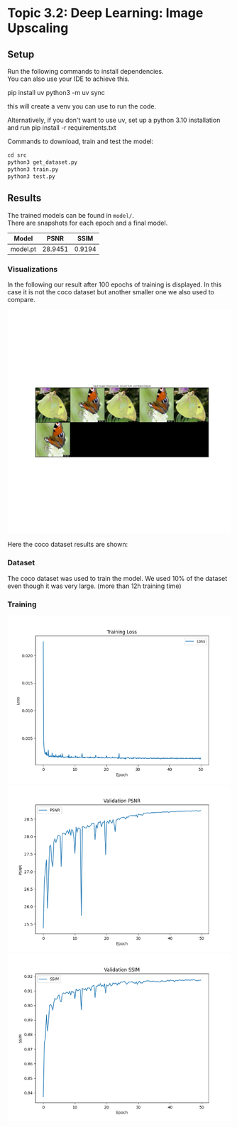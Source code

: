 # Topic 3.2: Deep Learning: Image Upscaling

## Setup

Run the following commands to install dependencies.  
You can also use your IDE to achieve this.

pip install uv
python3 -m uv sync 

this will create a venv you can use to run the code.

Alternatively, if you don't want to use uv, set up a python 3.10 installation and run pip install -r requirements.txt


Commands to download, train and test the model:

```shell
cd src
python3 get_dataset.py
python3 train.py
python3 test.py
```

## Results

The trained models can be found in `model/`.  
There are snapshots for each epoch and a final model.

| Model    | PSNR    | SSIM   |
|----------|---------|--------|
| model.pt | 28.9451 | 0.9194 |

### Visualizations

In the following our result after 100 epochs of training is displayed. 
In this case it is not the coco dataset but another smaller one we also used to compare.

![visualization_1.png](visualizations/2025-02-25%2012_07_44/visualization_1.png)

Here the coco dataset results are shown:



### Dataset

The coco dataset was used to train the model. We used 10% of the dataset 
even though it was very large. (more than 12h training time)

### Training


![loss.png](results/loss.png)
![psnr.png](results/psnr.png)
![ssim.png](results/ssim.png)
